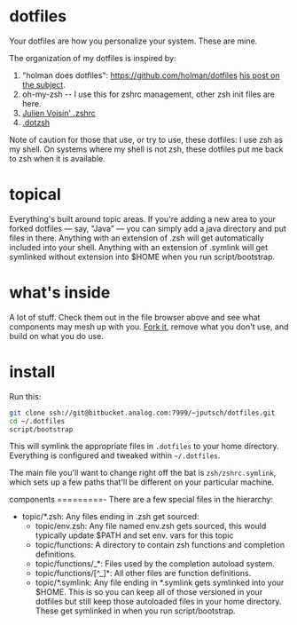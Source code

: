 dotfiles
========

Your dotfiles are how you personalize your system. These are mine.

The organization of my dotfiles is inspired by:

1. "holman does dotfiles":
    https://github.com/holman/dotfiles
    [his post on the subject](http://zachholman.com/2010/08/dotfiles-are-meant-to-be-forked/).
2. oh-my-zsh -- I use this for zshrc management, other zsh init files are here.
3. [Julien Voisin' .zshrc](https://dustri.org/b/my-zsh-configuration.html#my-zshrc)
4. [.dotzsh](https://github.com/dotphiles/dotzsh)

Note of caution for those that use, or try to use, these dotfiles: I use zsh as my shell. On systems where my shell is not zsh, these dotfiles put me back to zsh when it is available.

topical
=======

Everything's built around topic areas. If you're adding a new area to your
forked dotfiles — say, "Java" — you can simply add a java directory and put
files in there. Anything with an extension of .zsh will get automatically
included into your shell. Anything with an extension of .symlink will get
symlinked without extension into $HOME when you run script/bootstrap.

what's inside
=============

A lot of stuff. Check them out in the file browser above and see what components may mesh up with you.
[Fork it](https://bitbucket.analog.com/users/jputsch/repos/dotfiles?fork), remove what you don't use, and build on what you do use.

install
=======

Run this:

```sh
git clone ssh://git@bitbucket.analog.com:7999/~jputsch/dotfiles.git
cd ~/.dotfiles
script/bootstrap
```

This will symlink the appropriate files in `.dotfiles` to your home directory.
Everything is configured and tweaked within `~/.dotfiles`.

The main file you'll want to change right off the bat is `zsh/zshrc.symlink`,
which sets up a few paths that'll be different on your particular machine.

components
=========-
There are a few special files in the hierarchy:
  * topic/*.zsh: Any files ending in .zsh get sourced:
    - topic/env.zsh: Any file named env.zsh gets sourced, this would
                     typically update $PATH and set env. vars for this
                     topic
    - topic/functions: A directory to contain zsh functions and
                       completion definitions.
    - topic/functions/_*: Files used by the completion autoload system.
    - topic/functions/[^_]*:  All other files are function definitions.
    - topic/*.symlink: Any file ending in *.symlink gets symlinked into
                       your $HOME. This is so you can keep all of those
                       versioned in your dotfiles but still keep those
                       autoloaded files in your home directory. These
                       get symlinked in when you run script/bootstrap.
